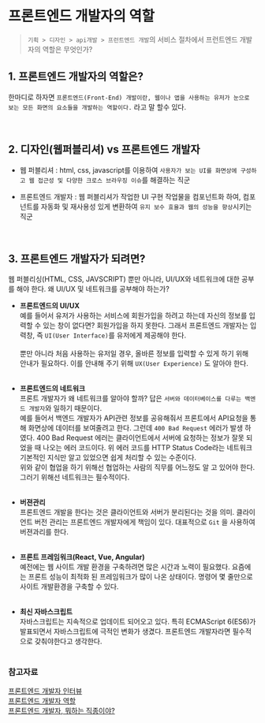 # 프론트엔드 개발자의 역할

> `기획 > 디자인 > api개발 > 프런트엔드 개발`의 서비스 절차에서 프런트엔드 개발자의 역할은 무엇인가?

## 1. 프론트엔드 개발자의 역할은?

한마디로 하자면 `프론트엔드(Front-End) 개발이란, 웹이나 앱을 사용하는 유저가 눈으로 보는 모든 화면의 요소들을 개발하는 역할이다.` 라고 말 할수 있다.

<br>

## 2. 디자인(웹퍼블리셔) vs 프론트엔드 개발자

- 웹 퍼블리셔 : html, css, javascript를 이용하여 `사용자가 보는 UI를 화면상에 구성하고 웹 접근성 및 다양한 크로스 브라우징 이슈`를 해결하는 직군

- 프론트엔드 개발자 : 웹 퍼블리셔가 작업한 UI 구현 작업물을 컴포넌트화 하여, 컴포넌트를 자동화 및 재사용성 있게 변환하여 `유지 보수 효율과 웹의 성능을 향상`시키는 직군

<br>

## 3. 프론트엔드 개발자가 되려면?

웹 퍼블리싱(HTML, CSS, JAVSCRIPT) 뿐만 아니라, UI/UX와 네트워크에 대한 공부를 해야 한다. 왜 UI/UX 및 네트워크를 공부해야 하는가?

- **프론트엔드의 UI/UX**<br>
  예를 들어서 유저가 사용하는 서비스에 회원가입을 하려고 하는데 자신의 정보를 입력할 수 있는 창이 없다면? 회원가입을 하지 못한다. 그래서 프론트엔드 개발자는 입력창, 즉 `UI(User Interface)`를 유저에게 제공해야 한다. <br><br>
  뿐만 아니라 처음 사용하는 유저일 경우, 올바른 정보를 입력할 수 있게 하기 위해 안내가 필요하다. 이를 안내해 주기 위해 `UX(User Experience)` 도 알아야 한다.
  <br><br>

- **프론트엔드의 네트워크**<br>
  프론트 개발자가 왜 네트워크를 알아야 할까? 답은 `서버와 데이터베이스를 다루는 백엔드 개발자`와 일하기 때문이다. <br>
  예를 들어서 백엔드 개발자가 API관련 정보를 공유해줘서 프론트에서 API요청을 통해 화면상에 데이터를 보여줄려고 한다. 그런데 `400 Bad Request` 에러가 발생 하였다. 400 Bad Request 에러는 클라이언트에서 서버에 요청하는 정보가 잘못 되었을 때 나오는 에러 코드이다. 위 에러 코드를 HTTP Status Code라는 네트워크 기본적인 지식만 알고 있었으면 쉽게 처리할 수 있는 수준이다.<br>
  위와 같이 협업을 하기 위해선 협업하는 사람의 직무를 어느정도 알 고 있어야 한다. 그러기 위해선 네트워크는 필수적이다.
  <br><br>

- **버젼관리**<br>
  프론트엔드 개발을 한다는 것은 클라이언트와 서버가 분리된다는 것을 의미. 클라이언트 버전 관리는 프론트엔드 개발자에게 책임이 있다. 대표적으로 `Git` 을 사용하여 버젼과리를 한다.
  <br><br>
- **프론트 프레임워크(React, Vue, Angular)**<br>
  예전에는 웹 사이트 개발 환경을 구축하려면 많은 시간과 노력이 필요했다. 요즘에는 프론트 성능이 최적화 된 프레임워크가 많이 나온 상태이다. 명령어 몇 줄만으로 사이트 개발환경을 구축할 수 있다.
  <br><br>

- **최신 자바스크립트**<br>
  자바스크립트는 지속적으로 업데이트 되어오고 있다. 특히 ECMAScript 6(ES6)가 발표되면서 자바스크립트에 극적인 변화가 생겼다. 프론트엔드 개발자라면 필수적으로 갖춰야한다고 생각한다.
  <br><br>

### 참고자료

[프론트엔드 개발자 인터뷰](https://mincoding.co.kr/developer/?uid=123&mod=document&pageid=1)  
[프론트엔드 개발자 역할](https://jeonghwan-kim.github.io/think/2020/12/29/frontend-developer-roles.html)  
[프론트엔드 개발자, 뭐하는 직종이야?](https://seunghyun90.tistory.com/77)

